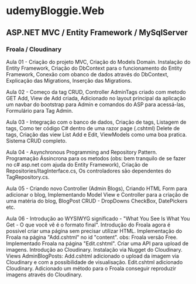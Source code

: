 # udemyBloggie.Web
## ASP.NET MVC / Entity Framework / MySqlServer 
### Froala / Cloudinary

Aula 01 - Criação do projeto MVC,
Criação do Models Domain.
Instalação do Entity Framework,
Criação do DbContext para o funcionamento do Entity Framework,
Conexão com obanco de dados através do DbContext,
Explicação das Migrations,
Inserção das Migrations.

Aula 02 - Começo da tag CRUD,
Controller AdminTags criado com metodo GET Add,
View de Add criada,
Adicionado no layout principal da aplicação um navbar do bootstrap para Admin e comandos do ASP para acessá-las,
Formulário para Tag Admin.

Aula 03 - Integração com o banco de dados,
Criação de tags,
Listagem de tags,
Como ter código C# dentro de uma razor page (.cshtml)
Delete de tags,
Criação das view List Add e Edit,
ViewModels como uma boa pratica.
Sistema CRUD completo.

Aula 04 - Asynchronous Programming and Repository Pattern.
Programação Ássincrona para os metodos (obs: bem tranquilo de se fazer no c# asp.net com ajuda do Entity Framework),
Criação de Repositories/ItagInterface.cs,
Os controladores são dependentes do TagRepository.cs.

Aula 05 - Criando novo Controller (Admin Blogs),
Criando HTML Form para adicionar o blog,
Implementando Model View e Controller para a criação de uma matéria do blog,
BlogPost CRUD - DropDowns CheckBox, DatePickers etc.

Aula 06 - Introdução ao WYSIWYG
significado - "What You See Is What You Get - O que você vê é o formato final".
Introdução do Froala agora é possivel criar uma página sem precisar utilizar HTML.
Implementação do Froala na página "Add.cshtml" no id "content".
obs: Froala versão Free.
Implementado Froala na página "Edit.cshtml".
Criar uma API para upload de imagens.
Introdução ao Cloudinary.
Instalação via Nugget do Cloudinary.
Views AdminBlogPosts:
	Add.cshtml adicionado o upload da imagem via Cloudinary e com a possibilidade de visualisação.
	Edit.cshtml adicionado Cloudinary.
Adicionado um método para o Froala conseguir reproduzir imagens através do Cloudinary.